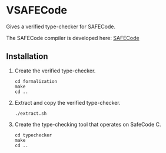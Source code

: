 # VSAFECode

Gives a verified type-checker for SAFECode.

The SAFECode compiler is developed here:
[SAFECode](https://safecode.cs.illinois.edu/)


## Installation

1. Create the verified type-checker.
    ```
    cd formalization
    make
    cd ..
    ```
2. Extract and copy the verified type-checker.
    ```
    ./extract.sh
    ```
3. Create the type-checking tool that operates on SafeCode C.
    ```
    cd typechecker
    make
    cd ..
    ```

